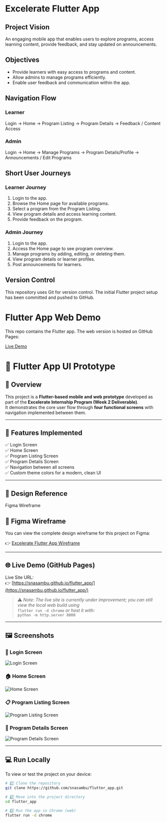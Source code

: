 # Excelerate Flutter App

## Project Vision
An engaging mobile app that enables users to explore programs, access learning content, provide feedback, and stay updated on announcements.

## Objectives
- Provide learners with easy access to programs and content.
- Allow admins to manage programs efficiently.
- Enable user feedback and communication within the app.

## Navigation Flow

### Learner
Login → Home → Program Listing → Program Details → Feedback / Content Access

### Admin
Login → Home → Manage Programs → Program Details/Profile → Announcements / Edit Programs

## Short User Journeys

### Learner Journey
1. Login to the app.
2. Browse the Home page for available programs.
3. Select a program from the Program Listing.
4. View program details and access learning content.
5. Provide feedback on the program.

### Admin Journey
1. Login to the app.
2. Access the Home page to see program overview.
3. Manage programs by adding, editing, or deleting them.
4. View program details or learner profiles.
5. Post announcements for learners.

## Version Control
This repository uses Git for version control. The initial Flutter project setup has been committed and pushed to GitHub.
# Flutter App Web Demo

This repo contains the Flutter app. The web version is hosted on GitHub Pages:

[Live Demo](https://snasambu.github.io/flutter_app/)
# 🚀 Flutter App UI Prototype

## 📘 Overview
This project is a **Flutter-based mobile and web prototype** developed as part of the **Excelerate Internship Program (Week 2 Deliverable)**.  
It demonstrates the core user flow through **four functional screens** with navigation implemented between them.

---

## 🧠 Features Implemented
✅ Login Screen  
✅ Home Screen  
✅ Program Listing Screen  
✅ Program Details Screen  
✅ Navigation between all screens  
✅ Custom theme colors for a modern, clean UI  

---

## 🎨 Design Reference
Figma Wireframe
## 🎨 Figma Wireframe

You can view the complete design wireframe for this project on Figma:

👉 [Excelerate Flutter App Wireframe](https://www.figma.com/make/O1GZQ7tvooGfoqd2qnFWPO/Excelerate-Flutter-App-Wireframe?node-id=0-1&t=ot1Bn5miBADq2N9N-1)


---

## 🌐 Live Demo (GitHub Pages)
Live Site URL:  
👉 [https://snasambu.github.io/flutter_app/](https://snasambu.github.io/flutter_app/)

> ⚠️ *Note: The live site is currently under improvement; you can still view the local web build using*  
> `flutter run -d chrome` *or host it with:*  
> `python -m http.server 8000`

---

## 🖼️ Screenshots

### 🔐 Login Screen
![Login Screen](screenshots/login.png)

### 🏠 Home Screen
![Home Screen](screenshots/home.png)

### 📋 Program Listing Screen
![Program Listing Screen](screenshots/program_listing.png)

### 📄 Program Details Screen
![Program Details Screen](screenshots/program_details.png)

---

## 💻 Run Locally

To view or test the project on your device:

```bash
# 1️⃣ Clone the repository
git clone https://github.com/snasambu/flutter_app.git

# 2️⃣ Move into the project directory
cd flutter_app

# 3️⃣ Run the app in Chrome (web)
flutter run -d chrome

